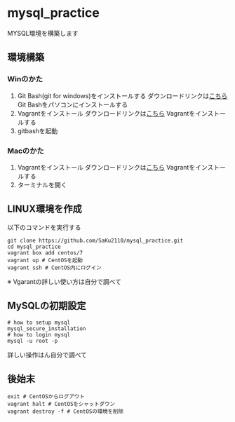 # mysql_practice
MYSQL環境を構築します

## 環境構築
### Winのかた
1. Git Bash(git for windows)をインストールする
    ダウンロードリンクは[こちら](https://gitforwindows.org/)
    Git Bashをパソコンにインストールする
2. Vagrantをインストール
    ダウンロードリンクは[こちら](https://www.vagrantup.com/downloads.html)
    Vagrantをインストールする
3. gitbashを起動
### Macのかた
1. Vagrantをインストール
    ダウンロードリンクは[こちら](https://www.vagrantup.com/downloads.html)
    Vagrantをインストールする
2. ターミナルを開く
## LINUX環境を作成
以下のコマンドを実行する
```
git clone https://github.com/SaKu2110/mysql_practice.git
cd mysql_practice
vagrant box add centos/7
vagrant up # CentOSを起動
vagrant ssh # CentOS内にログイン
```
※ Vgarantの詳しい使い方は自分で調べて
## MySQLの初期設定
```
# how to setup mysql
mysql_secure_installation
# how to login mysql
mysql -u root -p
```
詳しい操作はん自分で調べて
## 後始末
```
exit # CentOSからログアウト
vagrant halt # CentOSをシャットダウン
vagrant destroy -f # CentOSの環境を削除
```